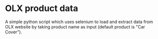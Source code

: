 
# OLX product data

A simple python script which uses selenium to load and extract data from OLX website by taking product name as input (default product is "Car Cover").
